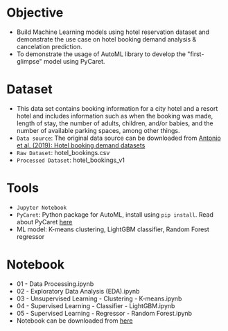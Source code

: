 # Objective
- Build Machine Learning models using hotel reservation dataset and demonstrate the use case on hotel booking demand analysis & cancelation prediction.
- To demonstrate the usage of AutoML library to develop the "first-glimpse" model using PyCaret.

# Dataset
- This data set contains booking information for a city hotel and a resort hotel and includes information such as when the booking was made, length of stay, the number of adults, children, and/or babies, and the number of available parking spaces, among other things.
- `Data source`: The original data source can be downloaded from [ Antonio et al. (2019): Hotel booking demand datasets](https://www.sciencedirect.com/science/article/pii/S2352340918315191)
- `Raw Dataset`: hotel_bookings.csv
- `Processed Dataset`: hotel_bookings_v1
  
# Tools
- `Jupyter Notebook`
- `PyCaret`: Python package for AutoML, install using `pip install`. Read about PyCaret [here](https://pycaret.org/)
- ML model: K-means clustering, LightGBM classifier, Random Forest regressor

# Notebook
- 01 - Data Processing.ipynb
- 02 - Exploratory Data Analysis (EDA).ipynb
- 03 - Unsupervised Learning - Clustering -  K-means.ipynb
- 04 - Supervised Learning - Classifier - LightGBM.ipynb
- 05 - Supervised Learning - Regressor - Random Forest.ipynb
- Notebook can be downloaded from [here](https://drive.google.com/drive/folders/1s9cKcHC8nAEkq6WFVSS5a_pi7uhrxKTF?usp=drive_link)
